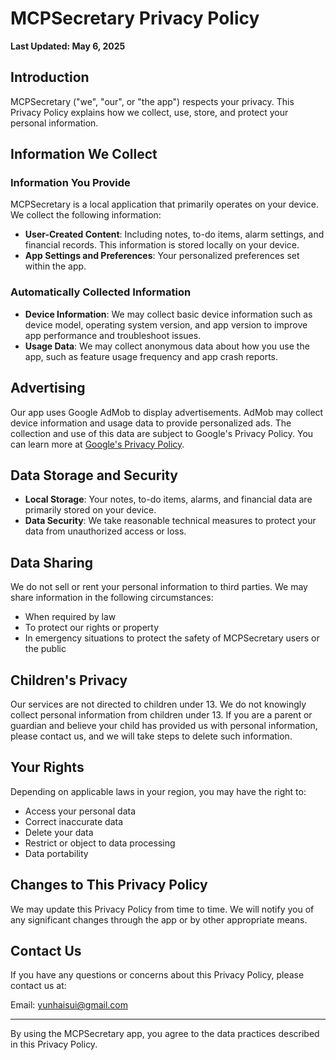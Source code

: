 # MCPSecretary Privacy Policy

**Last Updated: May 6, 2025**

## Introduction

MCPSecretary ("we", "our", or "the app") respects your privacy. This Privacy Policy explains how we collect, use, store, and protect your personal information.

## Information We Collect

### Information You Provide

MCPSecretary is a local application that primarily operates on your device. We collect the following information:

- **User-Created Content**: Including notes, to-do items, alarm settings, and financial records. This information is stored locally on your device.
- **App Settings and Preferences**: Your personalized preferences set within the app.

### Automatically Collected Information

- **Device Information**: We may collect basic device information such as device model, operating system version, and app version to improve app performance and troubleshoot issues.
- **Usage Data**: We may collect anonymous data about how you use the app, such as feature usage frequency and app crash reports.

## Advertising

Our app uses Google AdMob to display advertisements. AdMob may collect device information and usage data to provide personalized ads. The collection and use of this data are subject to Google's Privacy Policy. You can learn more at [Google's Privacy Policy](https://policies.google.com/privacy).

## Data Storage and Security

- **Local Storage**: Your notes, to-do items, alarms, and financial data are primarily stored on your device.
- **Data Security**: We take reasonable technical measures to protect your data from unauthorized access or loss.

## Data Sharing

We do not sell or rent your personal information to third parties. We may share information in the following circumstances:

- When required by law
- To protect our rights or property
- In emergency situations to protect the safety of MCPSecretary users or the public

## Children's Privacy

Our services are not directed to children under 13. We do not knowingly collect personal information from children under 13. If you are a parent or guardian and believe your child has provided us with personal information, please contact us, and we will take steps to delete such information.

## Your Rights

Depending on applicable laws in your region, you may have the right to:

- Access your personal data
- Correct inaccurate data
- Delete your data
- Restrict or object to data processing
- Data portability

## Changes to This Privacy Policy

We may update this Privacy Policy from time to time. We will notify you of any significant changes through the app or by other appropriate means.

## Contact Us

If you have any questions or concerns about this Privacy Policy, please contact us at:

Email: yunhaisui@gmail.com

---

By using the MCPSecretary app, you agree to the data practices described in this Privacy Policy.
